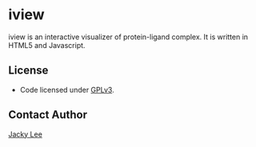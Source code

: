 iview
=====

iview is an interactive visualizer of protein-ligand complex. It is written in HTML5 and Javascript.


License
-------

* Code licensed under [GPLv3].


Contact Author
--------------

[Jacky Lee]


[GPLv3]: http://www.gnu.org/licenses/gpl.html
[Jacky Lee]: http://www.cse.cuhk.edu.hk/~hjli
